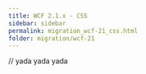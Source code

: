 ```yaml
---
title: WCF 2.1.x - CSS
sidebar: sidebar
permalink: migration_wcf-21_css.html
folder: migration/wcf-21
---
```


// yada yada yada
